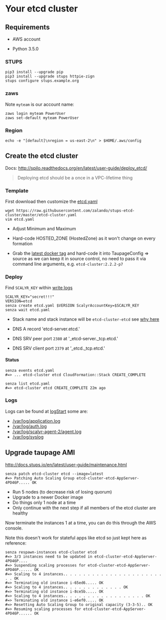 # Your etcd cluster

## Requirements

* AWS account

* Python 3.5.0

### STUPS
    pip3 install --upgrade pip
    pip3 install --upgrade stups httpie-zign
    stups configure stups.example.org

### zaws
Note `myteam` is our account name:

    zaws login myteam PowerUser
    zaws set-default myteam PowerUser

### Region
    echo -e "[default]\nregion = us-east-2\n" > $HOME/.aws/config

## Create the etcd cluster
Docs: http://spilo.readthedocs.org/en/latest/user-guide/deploy_etcd/
> Deploying etcd should be a once in a VPC-lifetime thing

### Template
First download then customize the [etcd.yaml](../etcd.yaml)

    wget https://raw.githubusercontent.com/zalando/stups-etcd-cluster/master/etcd-cluster.yaml
    vim etcd.yaml

* Adjust Minimum and Maximum

* Hard-code HOSTED_ZONE (HostedZone) as it won't change on every formation

* Grab the [latest docker tag](https://registry.opensource.zalan.do/v1/repositories/acid/etcd-cluster/tags) and hard-code it into TaupageConfig => source as we can keep it in source control, no need to pass it via command line arguments, e.g. `etcd-cluster:2.2.2-p7`

### Deploy
Find `SCALYR_KEY` within [write logs](https://www.scalyr.com/keys)

    SCALYR_KEY="secret!!!"
    VERSION=etcd
    senza create etcd.yaml $VERSION ScalyrAccountKey=$SCALYR_KEY
    senza wait etcd.yaml

* Stack name and stack instance will be `etcd-cluster-etcd` see [why here](https://github.com/zalando/stups-etcd-cluster#step-2-confirm-successful-cluster-creation)

* DNS A record 'etcd-server.etcd.'

* DNS SRV peer port `2380` at '_etcd-server._tcp.etcd.'

* DNS SRV client port `2379` at '_etcd._tcp.etcd.'

#### Status
    senza events etcd.yaml
    #=> ... etcd-cluster etcd CloudFormation::Stack CREATE_COMPLETE

    senza list etcd.yaml
    #=> etcd-cluster etcd CREATE_COMPLETE 22m ago

### Logs
Logs can be found at [logStart](https://www.scalyr.com/logStart) some are:

* [/var/log/application.log](https://www.scalyr.com/events?mode=log&filter=$logfile%3D%27%2Fvar%2Flog%2Fapplication.log%27%20$serverHost%3D%27etcd-cluster%27)
* [/var/log/auth.log](https://www.scalyr.com/events?mode=log&filter=$logfile%3D%27%2Fvar%2Flog%2Fauth.log%27%20$serverHost%3D%27etcd-cluster%27)
* [/var/log/scalyr-agent-2/agent.log](https://www.scalyr.com/events?mode=log&filter=$logfile%3D%27%2Fvar%2Flog%2Fscalyr-agent-2%2Fagent.log%27%20$serverHost%3D%27etcd-cluster%27)
* [/var/log/syslog](https://www.scalyr.com/events?mode=log&filter=$logfile%3D%27%2Fvar%2Flog%2Fsyslog%27%20$serverHost%3D%27etcd-cluster%27)

## Upgrade taupage AMI
http://docs.stups.io/en/latest/user-guide/maintenance.html

    senza patch etcd-cluster etcd --image=latest
    #=> Patching Auto Scaling Group etcd-cluster-etcd-AppServer-4PO46P..... OK

- Run 5 nodes (to decrease risk of losing quorum)
- Upgrade to a newer Docker image
- Do things only 1 node at a time
- Only continue with the next step if all members of the etcd cluster are healthy

Now terminate the instances 1 at a time, you can do this through the AWS console.

Note this doesn't work for stateful apps like etcd so just kept here as reference:

    senza respawn-instances etcd-cluster etcd
    #=> 3/3 instances need to be updated in etcd-cluster-etcd-AppServer-4PO46P....
    #=> Suspending scaling processes for etcd-cluster-etcd-AppServer-4PO46P...... OK
    #=> Scaling to 4 instances.. . . . . . . . . . . . . . . . . . . . . . . . OK
    #=> Terminating old instance i-65ed6..... OK
    #=> Scaling to 4 instances.. . . . . . . . . . . . . OK
    #=> Terminating old instance i-8ce5b..... OK
    #=> Scaling to 4 instances.. . . . . . . . . . . . . . . . . . OK
    #=> Terminating old instance i-e6ef0..... OK
    #=> Resetting Auto Scaling Group to original capacity (3-3-5).. OK
    #=> Resuming scaling processes for etcd-cluster-etcd-AppServer-4PO46P...... OK

